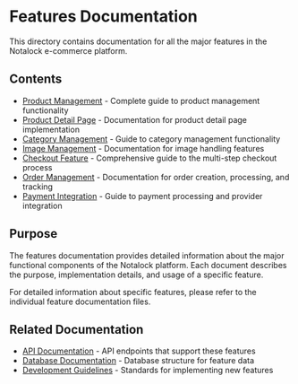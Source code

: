 # Features Documentation

This directory contains documentation for all the major features in the Notalock e-commerce platform.

## Contents

- [Product Management](./product-management.md) - Complete guide to product management functionality
- [Product Detail Page](./product-detail.md) - Documentation for product detail page implementation
- [Category Management](./category-management.md) - Guide to category management functionality
- [Image Management](./image-management.md) - Documentation for image handling features
- [Checkout Feature](./checkout.md) - Comprehensive guide to the multi-step checkout process
- [Order Management](./order-management.md) - Documentation for order creation, processing, and tracking
- [Payment Integration](./payment-integration.md) - Guide to payment processing and provider integration

## Purpose

The features documentation provides detailed information about the major functional components of the Notalock platform. Each document describes the purpose, implementation details, and usage of a specific feature.

For detailed information about specific features, please refer to the individual feature documentation files.

## Related Documentation

- [API Documentation](../api/README.md) - API endpoints that support these features
- [Database Documentation](../database/README.md) - Database structure for feature data
- [Development Guidelines](../development/guidelines.md) - Standards for implementing new features

